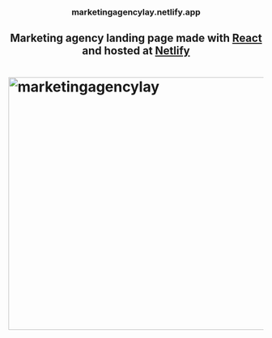 ### <p align="center"> marketingagencylay.netlify.app </p>

## <p align="center"> Marketing agency landing page made with <a href="https://reactjs.org/">React</a> and hosted at <a href="https://www.netlify.com/">Netlify</a> </p>


# <a data-flickr-embed="true" href="https://www.flickr.com/photos/191267681@N07/51099963414/in/dateposted-public/" title="marketingagencylay"><img src="https://live.staticflickr.com/65535/51099963414_2d70213c95_k.jpg" width="1920" height="500" alt="marketingagencylay"></a>



